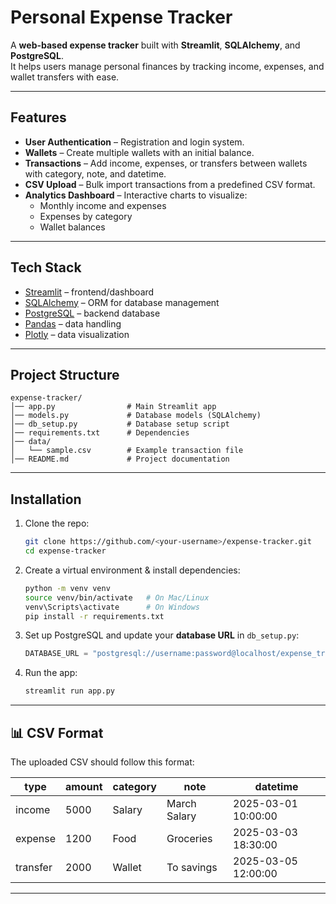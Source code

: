 
# Personal Expense Tracker

A **web-based expense tracker** built with **Streamlit**, **SQLAlchemy**, and **PostgreSQL**.  
It helps users manage personal finances by tracking income, expenses, and wallet transfers with ease.  

---

## Features
- **User Authentication** – Registration and login system.  
- **Wallets** – Create multiple wallets with an initial balance.  
- **Transactions** – Add income, expenses, or transfers between wallets with category, note, and datetime.  
- **CSV Upload** – Bulk import transactions from a predefined CSV format.  
- **Analytics Dashboard** – Interactive charts to visualize:  
  - Monthly income and expenses  
  - Expenses by category  
  - Wallet balances  

---

## Tech Stack
- [Streamlit](https://streamlit.io/) – frontend/dashboard  
- [SQLAlchemy](https://www.sqlalchemy.org/) – ORM for database management  
- [PostgreSQL](https://www.postgresql.org/) – backend database  
- [Pandas](https://pandas.pydata.org/) – data handling  
- [Plotly](https://plotly.com/python/) – data visualization  

---

## Project Structure
```
expense-tracker/
│── app.py                # Main Streamlit app
│── models.py             # Database models (SQLAlchemy)
│── db_setup.py           # Database setup script
│── requirements.txt      # Dependencies
│── data/
│   └── sample.csv        # Example transaction file
│── README.md             # Project documentation
```

---

## Installation

1. Clone the repo:
   ```bash
   git clone https://github.com/<your-username>/expense-tracker.git
   cd expense-tracker
   ```

2. Create a virtual environment & install dependencies:
   ```bash
   python -m venv venv
   source venv/bin/activate   # On Mac/Linux
   venv\Scripts\activate      # On Windows
   pip install -r requirements.txt
   ```

3. Set up PostgreSQL and update your **database URL** in `db_setup.py`:
   ```python
   DATABASE_URL = "postgresql://username:password@localhost/expense_tracker"
   ```

4. Run the app:
   ```bash
   streamlit run app.py
   ```

---

## 📊 CSV Format
The uploaded CSV should follow this format:

| type     | amount | category | note         | datetime            |
|----------|--------|----------|--------------|---------------------|
| income   | 5000   | Salary   | March Salary | 2025-03-01 10:00:00 |
| expense  | 1200   | Food     | Groceries    | 2025-03-03 18:30:00 |
| transfer | 2000   | Wallet   | To savings   | 2025-03-05 12:00:00 |

---

